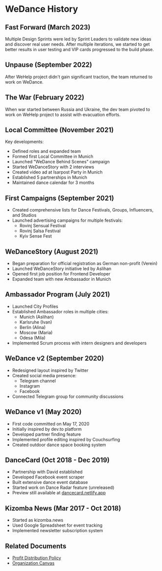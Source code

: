 # WeDance History

## Fast Forward (March 2023)

Multiple Design Sprints were led by Sprint Leaders to validate new ideas and discover real user needs. After multiple iterations, we started to get better results in user testing and VIP cards progressed to the build phase.

## Unpause (September 2022)

After WeHelp project didn't gain significant traction, the team returned to work on WeDance.

## The War (February 2022)

When war started between Russia and Ukraine, the dev team pivoted to work on WeHelp project to assist with evacuation efforts.

## Local Committee (November 2021)

Key developments:

- Defined roles and expanded team
- Formed first Local Committee in Munich
- Launched "WeDance Behind Scenes" campaign
- Started WeDanceStory with 2 interviews
- Created video ad at Isarpost Party in Munich
- Established 5 partnerships in Munich
- Maintained dance calendar for 3 months

## First Campaigns (September 2021)

- Created comprehensive lists for Dance Festivals, Groups, Influencers, and Studios
- Launched advertising campaigns for multiple festivals:
  - Rovinj Sensual Festival
  - Rovinj Salsa Festival
  - Kyiv Sense Fest

## WeDanceStory (August 2021)

- Began preparation for official registration as German non-profit (Verein)
- Launched WeDanceStory initiative led by Aslihan
- Opened first job position for Frontend Developer
- Expanded team with new Ambassador in Munich

## Ambassador Program (July 2021)

- Launched City Profiles
- Established Ambassador roles in multiple cities:
  - Munich (Aslihan)
  - Karlsruhe (Ivan)
  - Berlin (Alina)
  - Moscow (Maria)
  - Odesa (Mila)
- Implemented Scrum process with intern designers and developers

## WeDance v2 (September 2020)

- Redesigned layout inspired by Twitter
- Created social media presence:
  - Telegram channel
  - Instagram
  - Facebook
- Connected Telegram group for community discussions

## WeDance v1 (May 2020)

- First code committed on May 17, 2020
- Initially inspired by dev.to platform
- Developed partner finding feature
- Implemented profile editing inspired by Couchsurfing
- Created outdoor dance space booking system

## DanceCard (Oct 2018 - Dec 2019)

- Partnership with David established
- Developed Facebook event scraper
- Built extensive dance event database
- Started work on Dance Radar feature (unreleased)
- Preview still available at [dancecard.netlify.app](https://dancecard.netlify.app/)

## Kizomba News (Mar 2017 - Oct 2018)

- Started as kizomba.news
- Used Google Spreadsheet for event tracking
- Implemented newsletter subscription system

## Related Documents

- [Profit Distribution Policy](/docs/content/governance/decisions/003-profit-distribution.md)
- [Organization Canvas](/docs/content/business/organization-canvas.md)
